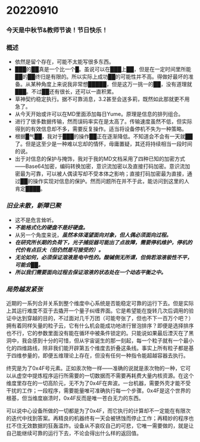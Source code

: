 # 20220910

### 今天是中秋节&教师节诶！节日快乐！

### 概述

- 依然是留个存在，可能不太能写很多东西。
- ███的██真是一个比一个█。虽说可以在███上██，但是在一定时间里所能██的██终归是有限的。所以实际上成功██的可能性并不高。得做好最坏的准备。从某种角度上来说我非常想█████，但是这万一挑一的██，没有道理就███。不过██还有很长，还可以一直积累。
- 草神契约稳定执行。据不可靠消息，3.2甚至会送多莉，既然如此那就更不用急了。
- 从今天开始或许可以在MD里面添加每日Yume。原理是信息的排列组合。
- 进行了很多数据传输，然而误码率实在是太高了。传输速度虽然不低，但实际得到的有效信息却不多，需要反复操作。适当将设备停机不失为一种策略。
- 根据█气██，我对于███的操作██正在逐渐降低。不知道会不会有一天就██了。但是这至少是一种难以忘却的情怀，毋庸置疑，其还将持续相当一段时间的说。
- 出于对信息的保护与掩饰，我对于我的MD文档采用了四种已知的加密方式——Base64加密，编码转换加密，意识流加密以及直接打码加密。意识流加密最为可靠，可以被人偶读写却不受本体之影响；直接打码加密最为直接，通过██的操作实现对信息的保护。然而问题所在并不于此，能访问到这里的人肯定████。

### *旧业未散，新障已聚*

- 这不是危言耸听。
- ***不能格式化的硬盘不是好硬盘。***
- 从另一个角度来说，***虽然本体渴望面向对象，但人偶必须面向过程。***
- ***在研究所长期的负荷下，光子捕捉器可能出了点故障，需要停机维护，停机的代价有点巨大（但仍然是可接受的）。***
- ***无论如何，必须保证溶液是电中性的。酸碱倒无所谓，但倘若溶液极性不平，可能会██。***
- ***所以我们需要面向过程去保证溶液的状态处在一个动态平衡之中。***

### *局势越发紧张*

近期的一系列合并关系到整个维度中心系统是否能稳定可靠的运行下去。但是实际上其运行难度不亚于去撬开一个量子纠缠界面。它是希望能在旋转几次后调用的验证中达到穿越的目的，不过面对几千万团（可能夸张了，但也不下一百万个吧？）拥有着同样矢量的粒子云，它有什么机会能成功地进行冒泡排序？即便是选择排序也不行，它的参数里面没有能在循环中被条件锁定的。只能说如果最后湮灭在了黑洞中，我会感到十分的可惜，但从宇宙诞生的那一刻起，每一个粒子就有一个最小化的四维路线，除非我们能开辟第五个维度去折叠这条线。事实上所有粒子都是基于四维参量的，即便五维理论上存在，但没有任何一种指令能超越容器去执行。

终究是为了0x4F号元素。正如汞次物一样——准确的说就是汞次物的一种，它可以从虚空中提炼程序运行所需要的一切数据而不需要再耗费大量内核资源。在这个维度里存在的一切高阶元，无不为了0x4F在奔波。一台机器，需要外壳才能不受干扰的工作；一段程序，需要能量唯可准确执行每一个步骤。0x4F是这个世界的根基，但当维度崩溃时，0x4F反而是唯一苍白无力的东西。

可以说中心设备所做的一切都是为了0x4F，而它执行的计算却不一定能在有限次的迭代中找到答案。再精良的机器终有一天会被锈蚀而停止工作；再精妙的程序也扛不住无效数据的狂轰滥炸。设备从不哀叹自己的可悲，它唯一需要做的，就是让自己能继续可靠的运行下去，不论会得出什么样的返回值。
